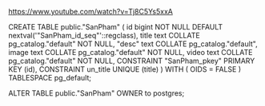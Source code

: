 https://www.youtube.com/watch?v=Tj8C5Ys5xxA

CREATE TABLE public."SanPham"
(
    id bigint NOT NULL DEFAULT nextval('"SanPham_id_seq"'::regclass),
    title text COLLATE pg_catalog."default" NOT NULL,
    "desc" text COLLATE pg_catalog."default",
    image text COLLATE pg_catalog."default" NOT NULL,
    video text COLLATE pg_catalog."default" NOT NULL,
    CONSTRAINT "SanPham_pkey" PRIMARY KEY (id),
    CONSTRAINT un_title UNIQUE (title)
)
WITH (
    OIDS = FALSE
)
TABLESPACE pg_default;

ALTER TABLE public."SanPham"
    OWNER to postgres;
